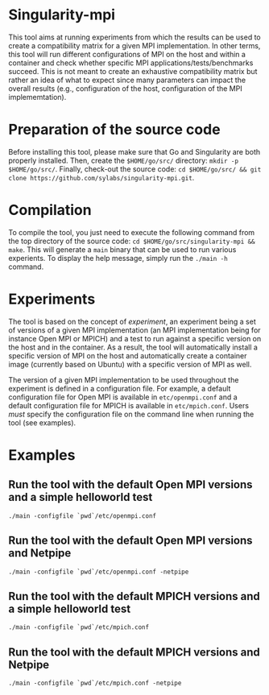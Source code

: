 # Singularity-mpi

This tool aims at running experiments from which the results can be used to create a compatibility matrix for a given MPI implementation. In other terms, this tool will run different configurations of MPI on the host and within a container and check whether specific MPI applications/tests/benchmarks succeed. This is not meant to create an exhaustive compatibility matrix but rather an idea of what to expect since many parameters can impact the overall results (e.g., configuration of the host, configuration of the MPI implememtation).

# Preparation of the source code

Before installing this tool, please make sure that Go and Singularity are both properly installed.
Then, create the `$HOME/go/src/` directory: `mkdir -p $HOME/go/src/`.
Finally, check-out the source code: `cd $HOME/go/src/ && git clone https://github.com/sylabs/singularity-mpi.git`.

# Compilation

To compile the tool, you just need to execute the following command from the top directory of the source code: `cd $HOME/go/src/singularity-mpi && make`.
This will generate a `main` binary that can be used to run various experients. To display the help message, simply run the `./main -h` command.

# Experiments

The tool is based on the concept of *experiment*, an experiment being a set of versions of a given MPI implementation (an MPI implementation being for instance Open MPI or MPICH) and a test to run against a specific version on the host and in the container. As a result, the tool will automatically install a specific version of MPI on the host and automatically create a container image (currently based on Ubuntu) with a specific version of MPI as well.

The version of a given MPI implementation to be used throughout the experiment is defined in a configuration file. For example, a default configuration file for Open MPI is available in `etc/openmpi.conf` and a default configuration file for MPICH is available in `etc/mpich.conf`. Users *must* specify the configuration file on the command line when running the tool (see examples). 

# Examples

## Run the tool with the default Open MPI versions and a simple helloworld test

``./main -configfile `pwd`/etc/openmpi.conf``

## Run the tool with the default Open MPI versions and Netpipe

``./main -configfile `pwd`/etc/openmpi.conf -netpipe``

## Run the tool with the default MPICH versions and a simple helloworld test

``./main -configfile `pwd`/etc/mpich.conf``

## Run the tool with the default MPICH versions and Netpipe

``./main -configfile `pwd`/etc/mpich.conf -netpipe``


